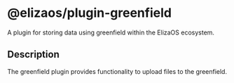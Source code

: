 # @elizaos/plugin-greenfield

A plugin for storing data using greenfield within the ElizaOS ecosystem.

## Description

The greenfield plugin provides functionality to upload files to the greenfield.
